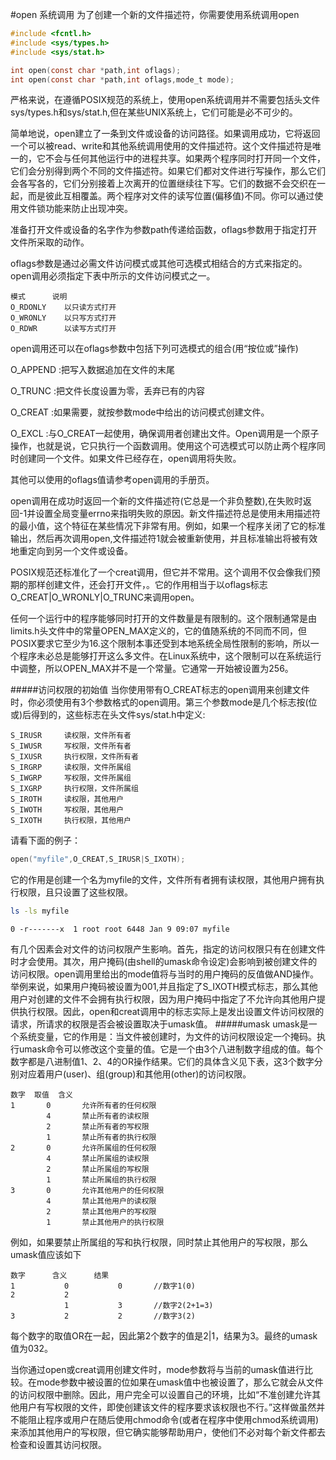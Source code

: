 #open 系统调用
为了创建一个新的文件描述符，你需要使用系统调用open
```c
#include <fcntl.h>
#include <sys/types.h>
#include <sys/stat.h>

int open(const char *path,int oflags);
int open(const char *path,int oflags,mode_t mode);
```
严格来说，在遵循POSIX规范的系统上，使用open系统调用并不需要包括头文件sys/types.h和sys/stat.h,但在某些UNIX系统上，它们可能是必不可少的。

简单地说，open建立了一条到文件或设备的访问路径。如果调用成功，它将返回一个可以被read、write和其他系统调用使用的文件描述符。这个文件描述符是唯一的，它不会与任何其他运行中的进程共享。如果两个程序同时打开同一个文件，它们会分别得到两个不同的文件描述符。如果它们都对文件进行写操作，那么它们会各写各的，它们分别接着上次离开的位置继续往下写。它们的数据不会交织在一起，而是彼此互相覆盖。两个程序对文件的读写位置(偏移值)不同。你可以通过使用文件锁功能来防止出现冲突。

准备打开文件或设备的名字作为参数path传递给函数，oflags参数用于指定打开文件所采取的动作。

oflags参数是通过必需文件访问模式或其他可选模式相结合的方式来指定的。open调用必须指定下表中所示的文件访问模式之一。
```text
模式		说明
O_RDONLY 	以只读方式打开
O_WRONLY 	以只写方式打开
O_RDWR 		以读写方式打开
```
open调用还可以在oflags参数中包括下列可选模式的组合(用“按位或”操作)

O_APPEND 	:把写入数据追加在文件的末尾

O_TRUNC 	:把文件长度设置为零，丢弃已有的内容

O_CREAT 	:如果需要，就按参数mode中给出的访问模式创建文件。

O_EXCL 		:与O_CREAT一起使用，确保调用者创建出文件。Open调用是一个原子操作，也就是说，它只执行一个函数调用。使用这个可选模式可以防止两个程序同时创建同一个文件。如果文件已经存在，open调用将失败。

其他可以使用的oflags值请参考open调用的手册页。

open调用在成功时返回一个新的文件描述符(它总是一个非负整数),在失败时返回-1并设置全局变量errno来指明失败的原因。新文件描述符总是使用未用描述符的最小值，这个特征在某些情况下非常有用。例如，如果一个程序关闭了它的标准输出，然后再次调用open,文件描述符1就会被重新使用，并且标准输出将被有效地重定向到另一个文件或设备。

POSIX规范还标准化了一个creat调用，但它并不常用。这个调用不仅会像我们预期的那样创建文件，还会打开文件，。它的作用相当于以oflags标志O_CREAT|O_WRONLY|O_TRUNC来调用open。

任何一个运行中的程序能够同时打开的文件数量是有限制的。这个限制通常是由limits.h头文件中的常量OPEN_MAX定义的，它的值随系统的不同而不同，但POSIX要求它至少为16.这个限制本事还受到本地系统全局性限制的影响，所以一个程序未必总是能够打开这么多文件。在Linux系统中，这个限制可以在系统运行中调整，所以OPEN_MAX并不是一个常量。它通常一开始被设置为256。

#####访问权限的初始值
当你使用带有O_CREAT标志的open调用来创建文件时，你必须使用有3个参数格式的open调用。第三个参数mode是几个标志按(位或)后得到的，这些标志在头文件sys/stat.h中定义:
```text
S_IRUSR 	读权限，文件所有者
S_IWUSR		写权限，文件所有者
S_IXUSR 	执行权限，文件所有者
S_IRGRP 	读权限，文件所属组
S_IWGRP 	写权限，文件所属组
S_IXGRP 	执行权限，文件所属组
S_IROTH 	读权限，其他用户
S_IWOTH 	写权限，其他用户
S_IXOTH 	执行权限，其他用户
```
请看下面的例子：
```c
open("myfile",O_CREAT,S_IRUSR|S_IXOTH);
```
它的作用是创建一个名为myfile的文件，文件所有者拥有读权限，其他用户拥有执行权限，且只设置了这些权限。
```bash
ls -ls myfile
```
```text
0 -r-------x  1 root root 6448 Jan 9 09:07 myfile
```
有几个因素会对文件的访问权限产生影响。首先，指定的访问权限只有在创建文件时才会使用。其次，用户掩码(由shell的umask命令设定)会影响到被创建文件的访问权限。open调用里给出的mode值将与当时的用户掩码的反值做AND操作。举例来说，如果用户掩码被设置为001,并且指定了S_IXOTH模式标志，那么其他用户对创建的文件不会拥有执行权限，因为用户掩码中指定了不允许向其他用户提供执行权限。因此，open和creat调用中的标志实际上是发出设置文件访问权限的请求，所请求的权限是否会被设置取决于umask值。
#####umask
umask是一个系统变量，它的作用是：当文件被创建时，为文件的访问权限设定一个掩码。执行umask命令可以修改这个变量的值。它是一个由3个八进制数字组成的值。每个数字都是八进制值1、2、4的OR操作结果。它们的具体含义见下表，这3个数字分别对应着用户(user)、组(group)和其他用(other)的访问权限。
```text
数字 	取值 	含义
1 		0 		允许所有者的任何权限
		4 		禁止所有者的读权限
		2 		禁止所有者的写权限
		1 		禁止所有者的执行权限
2 		0 		允许所属组的任何权限
		4 		禁止所属组的读权限
		2 		禁止所属组的写权限
		1 		禁止所属组的执行权限
3 		0 		允许其他用户的任何权限
		4 		禁止其他用户的读权限
		2 		禁止其他用户的写权限
		1 		禁止其他用户的执行权限
```
例如，如果要禁止所属组的写和执行权限，同时禁止其他用户的写权限，那么umask值应该如下
```text
数字 		含义 		结果
1 			0			0		//数字1(0)
2			2
			1			3		//数字2(2+1=3)
3			2			2		//数字3(2)
```
每个数字的取值OR在一起，因此第2个数字的值是2|1，结果为3。最终的umask值为032。

当你通过open或creat调用创建文件时，mode参数将与当前的umask值进行比较。在mode参数中被设置的位如果在umask值中也被设置了，那么它就会从文件的访问权限中删除。因此，用户完全可以设置自己的环境，比如“不准创建允许其他用户有写权限的文件，即使创建该文件的程序要求该权限也不行。”这样做虽然并不能阻止程序或用户在随后使用chmod命令(或者在程序中使用chmod系统调用)来添加其他用户的写权限，但它确实能够帮助用户，使他们不必对每个新文件都去检查和设置其访问权限。